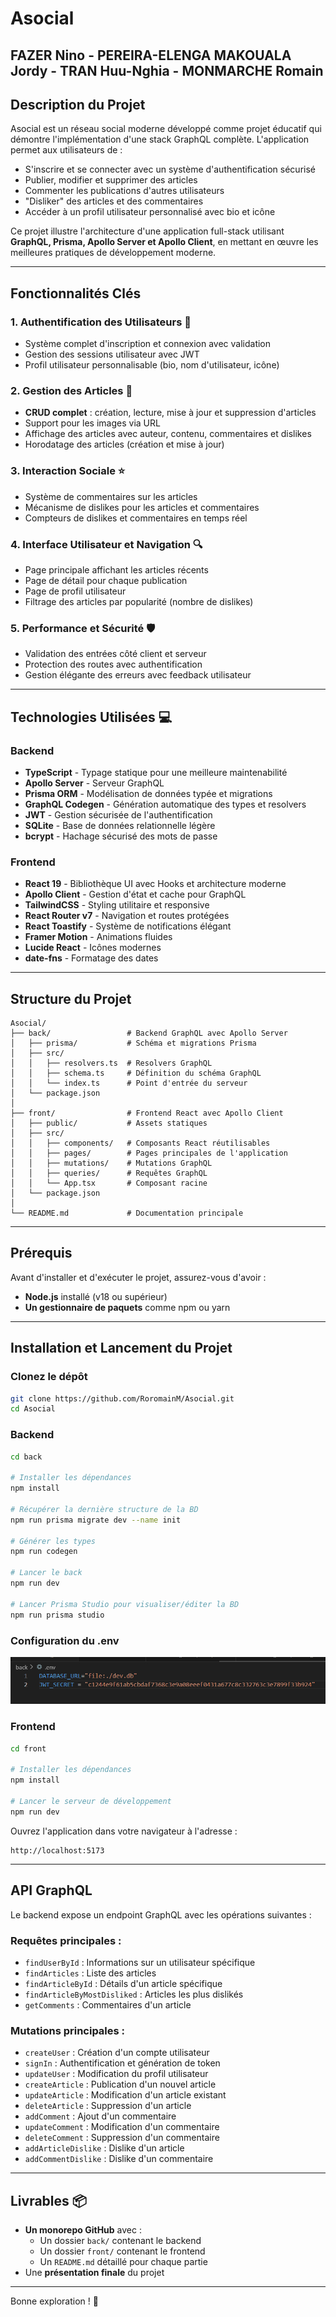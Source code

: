 # Asocial

## FAZER Nino - PEREIRA-ELENGA MAKOUALA Jordy - TRAN Huu-Nghia - MONMARCHE Romain

## Description du Projet

Asocial est un réseau social moderne développé comme projet éducatif qui démontre l'implémentation d'une stack GraphQL complète. L'application permet aux utilisateurs de :

- S'inscrire et se connecter avec un système d'authentification sécurisé
- Publier, modifier et supprimer des articles
- Commenter les publications d'autres utilisateurs
- "Disliker" des articles et des commentaires
- Accéder à un profil utilisateur personnalisé avec bio et icône

Ce projet illustre l'architecture d'une application full-stack utilisant **GraphQL, Prisma, Apollo Server et Apollo Client**, en mettant en œuvre les meilleures pratiques de développement moderne.

---

## Fonctionnalités Clés

### 1. Authentification des Utilisateurs :closed_lock_with_key:

- Système complet d'inscription et connexion avec validation
- Gestion des sessions utilisateur avec JWT
- Profil utilisateur personnalisable (bio, nom d'utilisateur, icône)

### 2. Gestion des Articles :pencil:

- **CRUD complet** : création, lecture, mise à jour et suppression d'articles
- Support pour les images via URL
- Affichage des articles avec auteur, contenu, commentaires et dislikes
- Horodatage des articles (création et mise à jour)

### 3. Interaction Sociale :star:

- Système de commentaires sur les articles
- Mécanisme de dislikes pour les articles et commentaires
- Compteurs de dislikes et commentaires en temps réel

### 4. Interface Utilisateur et Navigation :mag:

- Page principale affichant les articles récents
- Page de détail pour chaque publication
- Page de profil utilisateur
- Filtrage des articles par popularité (nombre de dislikes)

### 5. Performance et Sécurité :shield:

- Validation des entrées côté client et serveur
- Protection des routes avec authentification
- Gestion élégante des erreurs avec feedback utilisateur

---

## Technologies Utilisées :computer:

### Backend

- **TypeScript** - Typage statique pour une meilleure maintenabilité
- **Apollo Server** - Serveur GraphQL
- **Prisma ORM** - Modélisation de données typée et migrations
- **GraphQL Codegen** - Génération automatique des types et resolvers
- **JWT** - Gestion sécurisée de l'authentification
- **SQLite** - Base de données relationnelle légère
- **bcrypt** - Hachage sécurisé des mots de passe

### Frontend

- **React 19** - Bibliothèque UI avec Hooks et architecture moderne
- **Apollo Client** - Gestion d'état et cache pour GraphQL
- **TailwindCSS** - Styling utilitaire et responsive
- **React Router v7** - Navigation et routes protégées
- **React Toastify** - Système de notifications élégant
- **Framer Motion** - Animations fluides
- **Lucide React** - Icônes modernes
- **date-fns** - Formatage des dates

---

## Structure du Projet

```
Asocial/
├── back/                 # Backend GraphQL avec Apollo Server
│   ├── prisma/           # Schéma et migrations Prisma
│   ├── src/
│   │   ├── resolvers.ts  # Resolvers GraphQL
│   │   ├── schema.ts     # Définition du schéma GraphQL
│   │   └── index.ts      # Point d'entrée du serveur
│   └── package.json
│
├── front/                # Frontend React avec Apollo Client
│   ├── public/           # Assets statiques
│   ├── src/
│   │   ├── components/   # Composants React réutilisables
│   │   ├── pages/        # Pages principales de l'application
│   │   ├── mutations/    # Mutations GraphQL
│   │   ├── queries/      # Requêtes GraphQL
│   │   └── App.tsx       # Composant racine
│   └── package.json
│
└── README.md             # Documentation principale
```

---

## Prérequis

Avant d'installer et d'exécuter le projet, assurez-vous d'avoir :

- **Node.js** installé (v18 ou supérieur)
- **Un gestionnaire de paquets** comme npm ou yarn

---

## Installation et Lancement du Projet

### Clonez le dépôt

```sh
git clone https://github.com/RoromainM/Asocial.git
cd Asocial
```

### Backend

```sh
cd back

# Installer les dépendances
npm install

# Récupérer la dernière structure de la BD
npm run prisma migrate dev --name init

# Générer les types
npm run codegen

# Lancer le back
npm run dev

# Lancer Prisma Studio pour visualiser/éditer la BD
npm run prisma studio
```

### Configuration du .env

![alt env](image.png)

### Frontend

```sh
cd front

# Installer les dépendances
npm install

# Lancer le serveur de développement
npm run dev
```

Ouvrez l'application dans votre navigateur à l'adresse :

```
http://localhost:5173
```

---

## API GraphQL

Le backend expose un endpoint GraphQL avec les opérations suivantes :

### Requêtes principales :

- `findUserById` : Informations sur un utilisateur spécifique
- `findArticles` : Liste des articles
- `findArticleById` : Détails d'un article spécifique
- `findArticleByMostDisliked` : Articles les plus dislikés
- `getComments` : Commentaires d'un article

### Mutations principales :

- `createUser` : Création d'un compte utilisateur
- `signIn` : Authentification et génération de token
- `updateUser` : Modification du profil utilisateur
- `createArticle` : Publication d'un nouvel article
- `updateArticle` : Modification d'un article existant
- `deleteArticle` : Suppression d'un article
- `addComment` : Ajout d'un commentaire
- `updateComment` : Modification d'un commentaire
- `deleteComment` : Suppression d'un commentaire
- `addArticleDislike` : Dislike d'un article
- `addCommentDislike` : Dislike d'un commentaire

---

## Livrables :package:

- **Un monorepo GitHub** avec :
  - Un dossier `back/` contenant le backend
  - Un dossier `front/` contenant le frontend
  - Un `README.md` détaillé pour chaque partie
- Une **présentation finale** du projet

---

Bonne exploration ! :rocket:
